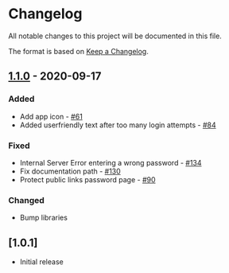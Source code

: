 # Changelog

All notable changes to this project will be documented in this file.

The format is based on [Keep a Changelog](http://keepachangelog.com/en/1.0.0/).

## [1.1.0] - 2020-09-17

### Added

- Add app icon - [#61](https://github.com/owncloud/brute_force_protection/issues/61)
- Added userfriendly text after too many login attempts - [#84](https://github.com/owncloud/brute_force_protection/issues/84)

### Fixed

- Internal Server Error entering a wrong password - [#134](https://github.com/owncloud/brute_force_protection/issues/134)
- Fix documentation path - [#130](https://github.com/owncloud/brute_force_protection/issues/130)
- Protect public links password page - [#90](https://github.com/owncloud/brute_force_protection/issues/90)

### Changed

- Bump libraries

## [1.0.1]

- Initial release

[1.1.0]: https://github.com/owncloud/brute_force_protection/compare/v1.0.1...v1.1.0
